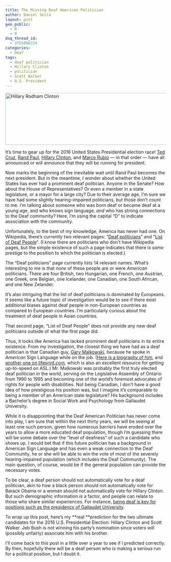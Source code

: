 ```yaml
---
title: The Missing Deaf American Politician
author: Daniel Seita
layout: post
geo_public:
  - 0
  - 0
dsq_thread_id:
  - 3755986314
categories:
  - Deaf
tags:
  - deaf politician
  - Hillary Clinton
  - politician
  - Scott Walker
  - U.S. President
---
```

[<img class="aligncenter size-full wp-image-2366" src="http://www.seitad.com/wp-content/uploads/2015/04/dem-2016-clinton-banner.jpg" alt="Hillary Rodham Clinton" width="640" height="163" />][1]

It&#8217;s time to gear up for the 2016 United States Presidential election race! [Ted Cruz][2], [Rand Paul][3], [Hillary Clinton][4], and [Marco Rubio][5] &#8212; in that order &#8212; have all announced or will announce that they will be running for president.

Now marks the beginning of the inevitable wait until Rand Paul becomes the next president. But in the meantime, I wonder about whether the United States has ever had a prominent deaf politician. Anyone in the Senate? How about the House of Representatives? Or even a member in a state legislature, or a mayor for a large city? Due to their average age, I&#8217;m sure we have had some slightly hearing-impaired politicians, but those don&#8217;t count to me. I&#8217;m talking about someone who was born deaf or became deaf at a young age, and who knows sign language, *and* who has strong connections to the Deaf community? Here, I&#8217;m using the capital &#8220;D&#8221; to indicate association with the community.

Unfortunately, to the best of my knowledge, America has never had one. On Wikipedia, there&#8217;s currently two relevant pages: &#8220;[Deaf politicians][6]&#8221; and &#8220;[List of Deaf People][7]&#8220;. (I know there are politicians who don&#8217;t have Wikipedia pages, but the simple existence of such a page indicates that there is *some* prestige to the position to which the politician is elected.)

The &#8220;Deaf politicians&#8221; page currently lists 14 relevant names. What&#8217;s interesting to me is that *none* of these people are or were *American* politicians. There are four British, two Hungarian, one French, one Austrian, one Greek, one Belgian, one Icelander, one Canadian, one South African, and one New Zelander.

It&#8217;s also intriguing that the list of deaf politicians is dominated by Europeans. It seems like a future topic of investigation would be to see if there exist additional biases against deaf people in non-European countries as compared to European countries. I&#8217;m particularly curious about the treatment of deaf people in Asian countries.

That second page, &#8220;List of Deaf People&#8221; does not provide any new deaf politicians outside of what the first page did.

Thus, it looks like America has lacked prominent deaf politicians in its entire existence. From my investigation, the closest thing we have had as a deaf politician is that Canadian guy, [Gary Malkowski][8], because he spoke in *American* Sign Language while on the job. ([Here is a biography of him][9], and [another one on lifeprint.com][10], which is also an excellent resource for getting up-to-speed on ASL.) Mr. Malkowski was probably the first truly elected deaf politician in the world, serving on the Legislative Assembly of Ontario from 1990 to 1995 and becoming one of the world&#8217;s foremost advocates of rights for people with disabilities. Not being Canadian, I don&#8217;t have a good idea of how prestigious his position was, but I imagine it&#8217;s comparable to being a member of an American state legislature? His background includes a Bachelor&#8217;s degree in Social Work and Psychology from Gallaudet University.

While it is disappointing that the Deaf American Politician has never come into play, I am sure that within the next thirty years, we will be seeing at least one such person, given how numerous barriers have eroded over the years to allow a more educated deaf population, though I&#8217;m guessing there will be some debate over the &#8220;level of deafness&#8221; of such a candidate who shows up. I would bet that if this future politician has a background in American Sign Language and has even a weak connection to the Deaf Community, he or she will be able to win the vote of most of the severely hearing-impaired population (which includes the Deaf Community). The main question, of course, would be if the general population can provide the necessary votes.

To be clear, a deaf person should not automatically vote for a deaf politician, akin to how a black person should not automatically vote for Barack Obama or a woman should not automatically vote for Hillary Clinton. But such demographic information *is* a factor, and people can relate to those who share similar experiences. For instance, [being deaf is key for positions such as the presidency of Gallaudet University][11].

To wrap up this post, here&#8217;s my **real **prediction for the two ultimate candidates for the 2016 U.S. Presidential Election: Hillary Clinton and Scott Walker. Jeb Bush is not winning his party&#8217;s nomination since voters will (possibly unfairly) associate him with his brother.

I&#8217;ll come back to this post in a little over a year to see if I predicted correctly. By then, hopefully there will be a deaf person who is making a serious run for a political position, but I doubt it.

 [1]: http://www.seitad.com/wp-content/uploads/2015/04/dem-2016-clinton-banner.jpg
 [2]: http://fivethirtyeight.com/datalab/ted-cruz-is-late-to-the-party/
 [3]: http://fivethirtyeight.com/features/rand-paul-is-losing-his-fathers-base/
 [4]: http://fivethirtyeight.com/features/the-hillary-clinton-steamroller-rumbles-to-life/
 [5]: http://fivethirtyeight.com/features/marco-rubio-and-the-pareto-frontier/
 [6]: http://en.wikipedia.org/wiki/Category:Deaf_politicians
 [7]: http://en.wikipedia.org/wiki/List_of_deaf_people
 [8]: http://en.wikipedia.org/wiki/Gary_Malkowski
 [9]: http://www.lco-cdo.org/en/gary-malkowski
 [10]: http://www.lifeprint.com/asl101/topics/malkowski-gary.htm
 [11]: https://seitad.wordpress.com/2015/01/11/gallaudet-university-is-searching-for-a-president/
